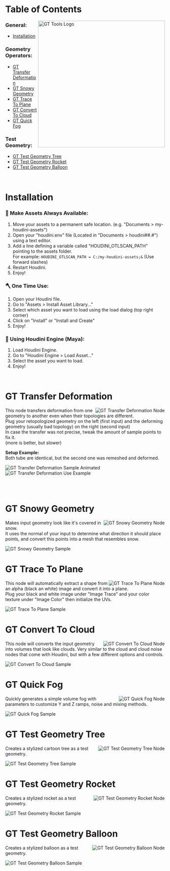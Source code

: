 <!-- GT Houdini Assets Docs -->

<body>

<p></p>
<!-- Table of Contents -->
<div>
<h1> Table of Contents </h1>
<a href="https://github.com/TrevisanGMW/gt-tools"><img src="./media/gt_hda_logo.png" align="right" alt="GT Tools Logo" width="400"></a>
<h3><b>General:</b></h3>
<ul>
  <li><a href="#installation">Installation</a></li>
</ul>
<h3><b>Geometry Operators:</b></h3>
<ul>
  <li><a href="#-gt-transfer-deformation-">GT Transfer Deformation</a></li>
  <li><a href="#-gt-snowy-geometry-">GT Snowy Geometry</a></li>
  <li><a href="#-gt-trace-to-plane-">GT Trace To Plane</a></li>
  <li><a href="#-gt-convert-to-cloud-">GT Convert To Cloud</a></li>
  <li><a href="#-gt-quick-fog-">GT Quick Fog</a></li>
</ul>
<h3><b>Test Geometry:</b></h3>
<ul>
  <li><a href="#-gt-test-geometry-tree-">GT Test Geometry Tree</a></li>
  <li><a href="#-gt-test-geometry-rocket-">GT Test Geometry Rocket</a></li>
  <li><a href="#-gt-test-geometry-balloon-">GT Test Geometry Balloon</a></li>
</ul>
</div>
<br>
</div>

<!-- Installation -->

<h1>Installation</h1>

<h3>🧰 Make Assets Always Available:</h3>
<ol>
	<li>Move your assets to a permanent safe location. (e.g. "Documents > my-houdini-assets")</li>
	<li>Open your "houdini.env" file (Located in "Documents > houdini##.#") using a text editor.</li>
	<li>Add a line defining a variable called "HOUDINI_OTLSCAN_PATH" pointing to the assets folder.<br> For example: <code>HOUDINI_OTLSCAN_PATH = C:/my-houdini-assets;&</code> (Use forward slashes)</li>
	<li>Restart Houdini.</li>
    <li>Enjoy!</li>
</ol>

<h3>🪓 One Time Use:</h3>
<ol>
	<li>Open your Houdini file.</li>
	<li>Go to "Assets > Install Asset Library..."</li>
	<li>Select which asset you want to load using the load dialog (top right corner)</li>
	<li>Click on "Install" or "Install and Create"</li>
    <li>Enjoy!</li>
</ol>

<h3>📲 Using Houdini Engine (Maya):</h3>
<ol>
	<li>Load Houdini Engine.</li>
	<li>Go to "Houdini Engine > Load Asset..."</li>
	<li>Select the asset you want to load.</li>
	<li>Enjoy!</li>
</ol>
<br>


<!-- GT Transfer Deformation -->
<div>
<h1> GT Transfer Deformation </h1>
<img src="./media/gt_transfer_deformation.jpg" align="right"
     alt="GT Transfer Deformation Node">

<p>This node transfers deformation from one geometry to another even when their topologies are different.<br>
Plug your retopologized geometry on the left (first input) and the deforming geometry (usually bad topology) on the right (second input)<br>
In case the transfer was not precise, tweak the amount of sample points to fix it.<br> (more is better, but slower)</p>

<p><b>Setup Example:</b>
<br>Both tube are identical, but the second one was remeshed and deformed.</p>
<img src="./media/gt_transfer_deformation_sample.gif"
     alt="GT Transfer Deformation Sample Animated">
<img src="./media/gt_transfer_deformation_use.jpg"
     alt="GT Transfer Deformation Use Example">

<br><br>
</div>

<!-- GT Snowy Geometry -->
<div>
<h1> GT Snowy Geometry </h1>
<img src="./media/gt_snowy_geometry.jpg" align="right"
     alt="GT Snowy Geometry Node">

<p>Makes input geometry look like it's covered in snow. 
<br>It uses the normal of your input to determine what direction it should place points, and convert this points into a mesh that resembles snow.</p>
<img src="./media/gt_snowy_geometry_sample.jpg"
     alt="GT Snowy Geometry Sample">
<br>
</div>

<!-- GT Trace To Plane -->
<div>
<h1> GT Trace To Plane </h1>
<img src="./media/gt_trace_to_plane.jpg" align="right"
     alt="GT Trace To Plane Node">

<p>This node will automatically extract a shape from an alpha (black an white) image and convert it into a plane.<br>
Plug your black and white image under "Image Trace" and your color texture under "Image Color" then initialize the UVs.</p>
<img src="./media/gt_trace_to_plane_sample.jpg"
     alt="GT Trace To Plane Sample">
<br>
</div>

<!-- GT Convert To Cloud -->
<div>
<h1> GT Convert To Cloud </h1>
<img src="./media/gt_convert_to_cloud.jpg" align="right"
     alt="GT Convert To Cloud Node">

<p>This node will converts the input geometry into volumes that look like clouds. Very similar to the cloud and cloud noise nodes that come with Houdini, but with a few different options and controls.</p>
<img src="./media/gt_convert_to_cloud_sample.jpg"
     alt="GT Convert To Cloud Sample">
<br>
</div>

<!-- GT Quick Fog-->
<div>
<h1> GT Quick Fog </h1>
<img src="./media/gt_quick_fog.jpg" align="right"
     alt="GT Quick Fog Node">

<p>Quickly generates a simple volume fog with parameters to customize Y and Z ramps, noise and mixing methods.</p>
<img src="./media/gt_quick_fog_sample.jpg"
     alt="GT Quick Fog Sample">
<br>
</div>

<!-- GT Test Geometry Tree -->
<div>
<h1> GT Test Geometry Tree </h1>
<img src="./media/gt_test_geometry_tree.jpg" align="right"
     alt="GT Test Geometry Tree Node">

<p>Creates a stylized cartoon tree as a test geometry.</p>
<img src="./media/gt_test_geometry_tree_sample.jpg"
     alt="GT Test Geometry Tree Sample">
<br>
</div>

<!-- GT Test Geometry Rocket -->
<div>
<h1> GT Test Geometry Rocket </h1>
<img src="./media/gt_test_geometry_rocket.jpg" align="right"
     alt="GT Test Geometry Rocket Node">

<p>Creates a stylized rocket as a test geometry.</p>
<img src="./media/gt_test_geometry_rocket_sample.jpg"
     alt="GT Test Geometry Rocket Sample">
<br>
</div>

<!-- GT Test Geometry Balloon -->
<div>
<h1> GT Test Geometry Balloon </h1>
<img src="./media/gt_test_geometry_balloon.jpg" align="right"
     alt="GT Test Geometry Balloon Node">

<p>Creates a stylized balloon as a test geometry.</p>
<img src="./media/gt_test_geometry_balloon_sample.jpg"
     alt="GT Test Geometry Balloon Sample">
<br>
</div>

</body>
